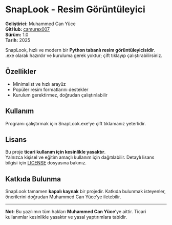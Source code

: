 # SnapLook - Resim Görüntüleyici

**Geliştirici:** Muhammed Can Yüce  
**GitHub:** [camurex007](https://github.com/camurex007)  
**Sürüm:** 1.0  
**Tarih:** 2025  

SnapLook, hızlı ve modern bir **Python tabanlı resim görüntüleyicisidir**.  
.exe olarak hazırdır ve kuruluma gerek yoktur; çift tıklayıp çalıştırabilirsiniz.

## Özellikler
- Minimalist ve hızlı arayüz
- Popüler resim formatlarını destekler
- Kurulum gerektirmez, doğrudan çalıştırılabilir

## Kullanım
Programı çalıştırmak için SnapLook.exe’ye çift tıklamanız yeterlidir.  

## Lisans
Bu proje **ticari kullanım için kesinlikle yasaktır**.  
Yalnızca kişisel ve eğitim amaçlı kullanım için dağıtılabilir. Detaylı lisans bilgisi için [LICENSE](./LICENSE) dosyasına bakınız.  

## Katkıda Bulunma
SnapLook tamamen **kapalı kaynak** bir projedir. Katkıda bulunmak isteyenler, önerilerini doğrudan Muhammed Can Yüce’ye iletebilir.  

---

**Not:** Bu yazılımın tüm hakları **Muhammed Can Yüce**’ye aittir. Ticari kullanımlar kesinlikle yasaktır ve yasal yaptırımlara tabidir.

